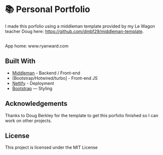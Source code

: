 # 📚 Personal Portfolio

I made this porfolio using a middleman template provided by my Le Wagon teacher Doug here: https://github.com/dmbf29/middleman-template. 

<br>
App home: www.ryanward.com

## Built With
- [Middleman]([https://guides.rubyonrails.org/](https://github.com/dmbf29/middleman-template)) - Backend / Front-end
- [Bootstrap/Hotwired/turbo] - Front-end JS
- [Netlify](https://netlify.com/) - Deployment
- [Bootstrap](https://getbootstrap.com/) — Styling

## Acknowledgements
Thanks to Doug Berkley for the template to get this porfolio finished so I can work on other projects.

## License
This project is licensed under the MIT License
